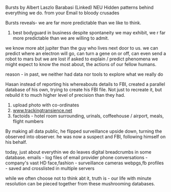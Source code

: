 Bursts by Albert Laszlo Barabasi (Linked) NEU
Hidden patterns behind everything we do. from your Email to bloody crusades 

Bursts reveals- we are far more predictable than we like to think.

1. best bodyguard in business
despite spontaneity we may exhibit, we r far more predictable than we are willing to admit.

we know more abt jupiter than the guy who lives next door to us.
we can predict where an electron will go, can turn a gene on or off, can even send a robot to mars but we are lost if asked to explain / predict phenomena we might expect to know the most about, the actions of our fellow humans.

reason - in past, we neither had data nor tools to explore what we really do

Hasan instead of reporting his whereabouts details to FBI, created a parallel database of his own, trying to create his FBI file.
Not just to recreate it, but rebuild it to much higher level of precision than they had.
1. upload photo with co-ordinates
2. www.trackingtransience.net 
3. factoids - hotel room surrounding, urinals, coffeehouse / airport, meals, flight numbers

By making all data public, he flipped surveillance upside down, turning the observed into observer.
he was now a suspect and FBI, following himself on his behalf.

today, just about everythin we do leaves digital breadcrumbs in some database.
emails - log files of email provider
phone conversations - company's vast HD
face,fashion - surveillance cameras 
webpgs,fb profiles - saved and crosslisted in multiple servers

while we often choose not to think abt it, truth is - our life with minute resolution can be pieced together from these mushrooming databases.

